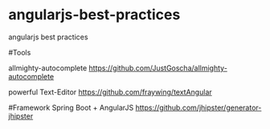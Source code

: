 # angularjs-best-practices
angularjs best practices

#Tools

allmighty-autocomplete
https://github.com/JustGoscha/allmighty-autocomplete

powerful Text-Editor
https://github.com/fraywing/textAngular

#Framework
Spring Boot + AngularJS
https://github.com/jhipster/generator-jhipster



